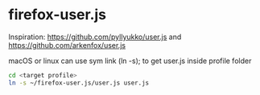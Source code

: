 # firefox-user.js

Inspiration: https://github.com/pyllyukko/user.js and https://github.com/arkenfox/user.js

macOS or linux can use sym link (ln -s); to get user.js inside profile folder
```sh
cd <target profile>
ln -s ~/firefox-user.js/user.js user.js
```
